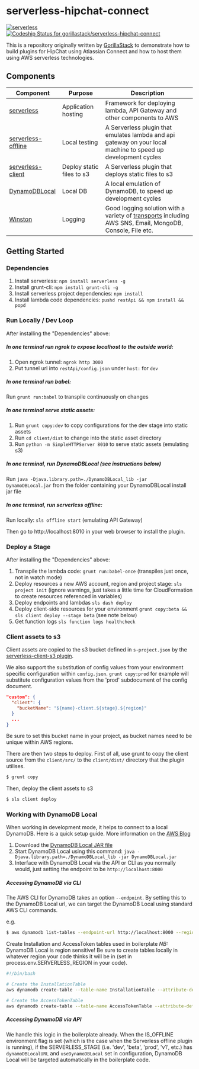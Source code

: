 # serverless-hipchat-connect

[![serverless](http://public.serverless.com/badges/v3.svg)](http://www.serverless.com)
[![Codeship Status for gorillastack/serverless-hipchat-connect](https://codeship.com/projects/1786e1b0-f7a9-0133-bcde-36c15ad78253/status?branch=master)](https://codeship.com/projects/150721)

This is a repository originally written by [GorillaStack](www.gorillastack.com) to demonstrate how to build plugins for HipChat using Atlassian Connect and how to host them using AWS serverless technologies.

## Components

Component | Purpose | Description
----------|---------|------------
[serverless](https://github.com/serverless/serverless) | Application hosting | Framework for deploying lambda, API Gateway and other components to AWS
[serverless-offline](https://github.com/dherault/serverless-offline) | Local testing | A Serverless plugin that emulates lambda and api gateway on your local machine to speed up development cycles
[serverless-client](https://github.com/serverless/serverless-client-s3) | Deploy static files to s3 | A Serverless plugin that deploys static files to s3
[DynamoDBLocal](#working-with-dynamodb-local) | Local DB | A local emulation of DynamoDB, to speed up development cycles
[Winston](https://www.npmjs.com/package/winston) | Logging | Good logging solution with a variety of [transports](https://github.com/winstonjs/winston/blob/master/docs/transports.md) including AWS SNS, Email, MongoDB, Console, File etc.


## Getting Started

### Dependencies

1. Install serverless: `npm install serverless -g`
1. Install grunt-cli: `npm install grunt-cli -g`
1. Install serverless project dependencies: `npm install`
1. Install lambda code dependencies: `pushd restApi && npm install && popd`

### Run Locally / Dev Loop

After installing the "Dependencies" above:

##### In one terminal run ngrok to expose localhost to the outside world:

1. Open ngrok tunnel: `ngrok http 3000`
1. Put tunnel url into `restApi/config.json` under `host:` for `dev`

##### In one terminal run babel:

Run `grunt run:babel` to transpile continuously on changes

##### In one terminal serve static assets:

1. Run `grunt copy:dev` to copy configurations for the dev stage into static assets
1. Run `cd client/dist` to change into the static asset directory
1. Run `python -m SimpleHTTPServer 8010` to serve static assets (emulating s3)

##### In one terminal, run DynamoDBLocal (see instructions below)

Run `java -Djava.library.path=./DynamoDBLocal_lib -jar DynamoDBLocal.jar` from the folder containing your DynamoDBLocal install jar file

##### In one terminal, run serverless offline:

Run locally: `sls offline start` (emulating API Gateway)

Then go to http://localhost:8010 in your web browser to install the plugin.


### Deploy a Stage

After installing the "Dependencies" above:

1. Transpile the lambda code: `grunt run:babel-once` (transpiles just once, not in watch mode)
1. Deploy resources a new AWS account, region and project stage: `sls project init` (ignore warnings, just takes a little time for CloudFormation to create resources referenced in variables)
1. Deploy endpoints and lambdas `sls dash deploy`
1. Deploy client-side resources for your environment `grunt copy:beta && sls client deploy --stage beta` (see note below)
1. Get function logs `sls function logs healthcheck`

### Client assets to s3

Client assets are copied to the s3 bucket defined in `s-project.json` by the [serverless-client-s3 plugin](https://github.com/serverless/serverless-client-s3).

We also support the substitution of config values from your environment specific configuration within `config.json`.  `grunt copy:prod` for example will substitute configuration values from the 'prod' subdocument of the config document.

```json
"custom": {
  "client": {
    "bucketName": "${name}-client.${stage}.${region}"
  }
  ...
}
```

Be sure to set this bucket name in your project, as bucket names need to be unique within AWS regions.

There are then two steps to deploy.  First of all, use grunt to copy the client source from the `client/src/` to the `client/dist/` directory that the plugin utilises.

```bash
$ grunt copy
```

Then, deploy the client assets to s3

```bash
$ sls client deploy
```

### Working with DynamoDB Local

When working in development mode, it helps to connect to a local DynamoDB.  Here is a quick setup guide.  More information on the [AWS Blog](https://aws.amazon.com/blogs/aws/dynamodb-local-for-desktop-development/)

1. Download the [DynamoDB Local JAR file](http://docs.aws.amazon.com/amazondynamodb/latest/developerguide/Tools.DynamoDBLocal.html)
1. Start DynamoDB Local using this command: `java -Djava.library.path=./DynamoDBLocal_lib -jar DynamoDBLocal.jar`
1. Interface with DynamoDB Local via the API or CLI as you normally would, just setting the endpoint to be `http://localhost:8000`

##### Accessing DynamoDB via CLI

The AWS CLI for DynamoDB takes an option `--endpoint`.  By setting this to the DynamoDB Local url, we can target the DynamoDB Local using standard AWS CLI commands.

e.g.
```bash
$ aws dynamodb list-tables --endpoint-url http://localhost:8000 --region <your-region>
```

Create Installation and AccessToken tables used in boilerplate
*NB:* DynamoDB Local is region sensitive!  Be sure to create tables locally in whatever region your code thinks it will be in (set in process.env.SERVERLESS_REGION in your code).
```bash
#!/bin/bash

# Create the InstallationTable
aws dynamodb create-table --table-name InstallationTable --attribute-definitions AttributeName="oauthId",AttributeType="S" --key-schema AttributeName="oauthId",KeyType="HASH" --provisioned-throughput ReadCapacityUnits=3,WriteCapacityUnits=1 --region <your-region> --endpoint-url http://localhost:8000

# Create the AccessTokenTable
aws dynamodb create-table --table-name AccessTokenTable --attribute-definitions AttributeName="oauthId",AttributeType="S" --key-schema AttributeName="oauthId",KeyType="HASH" --provisioned-throughput ReadCapacityUnits=3,WriteCapacityUnits=1 --region <your-region> --endpoint-url http://localhost:8000
```

##### Accessing DynamoDB via API

We handle this logic in the boilerplate already.  When the IS_OFFLINE environment flag is set (which is the case when the Serverless offline plugin is running), if the SERVERLESS_STAGE (i.e. 'dev', 'beta', 'prod', 'v1', etc.) has `dynamoDBLocalURL` and `useDynamoDBLocal` set in configuration, DynamoDB Local will be targeted automatically in the boilerplate code.
